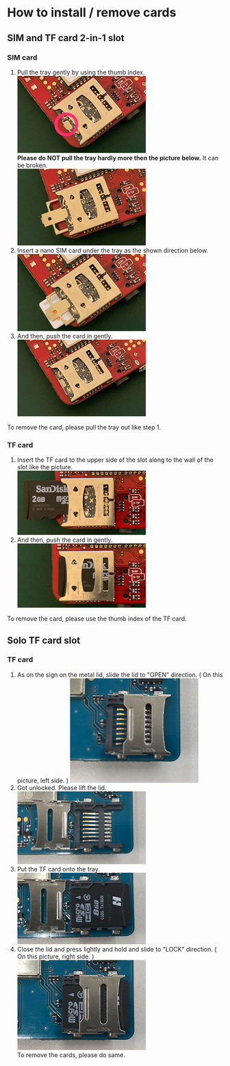 # How to install / remove cards

## SIM and TF card 2-in-1 slot
### SIM card
1. Pull the tray gently by using the thumb index.  
![](img/IMG_4206_.jpeg)  
**Please do NOT pull the tray hardly more then the picture below.** It can be broken.  
![](img/IMG_4207.jpeg)
1. Insert a nano SIM card under the tray as the shown direction below.  
![](img/IMG_4208.jpeg)  
1. And then, push the card in gently.  
![](img/IMG_4209.jpeg)

To remove the card, please pull the tray out like step 1.

### TF card
1. Insert the TF card to the upper side of the slot along to the wall of the slot like the picture.   
![](img/IMG_4204.jpeg)
1. And then, push the card in gently.  
![](img/IMG_4205.jpeg)

To remove the card, please use  the thumb index of the TF card.

## Solo TF card slot
### TF card
1. As on the sign on the metal lid, slide the lid to "OPEN" direction. ( On this picture, left side. )
![TF-1](../Wio_3G_for_Arduino/img/IMG_4520.jpg)
1. Got unlocked. Please lift the lid.  
![TF-2](../Wio_3G_for_Arduino/img/IMG_4521.jpg)
1. Put the TF card onto the tray.  
![TF-3](../Wio_3G_for_Arduino/img/IMG_4522.jpg)
1. Close the lid and press lightly and hold and slide to "LOCK" direction. ( On this picture, right side. )  
![TF-4](../Wio_3G_for_Arduino/img/IMG_4523.jpg)  
To remove the cards, please do same. 